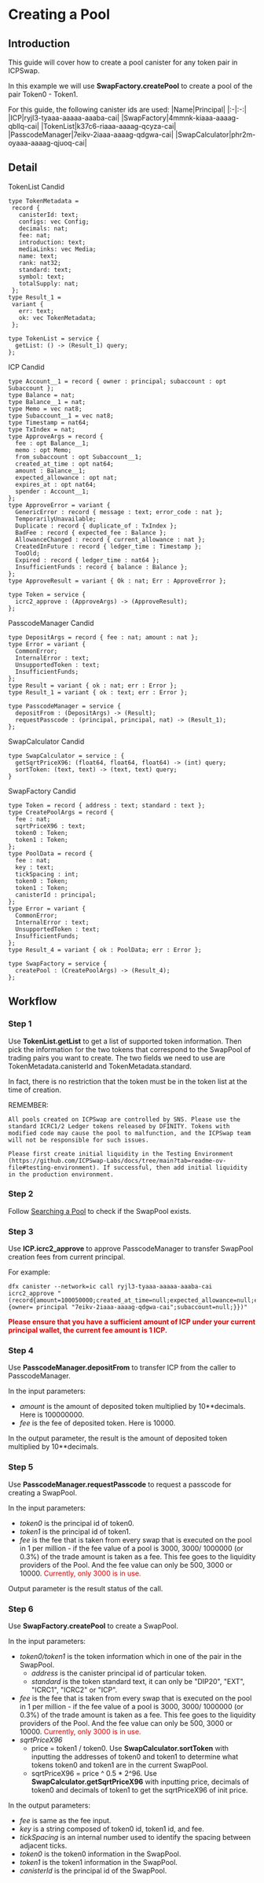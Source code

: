 # Creating a Pool

## Introduction

This guide will cover how to create a pool canister for any token pair in ICPSwap.

In this example we will use **SwapFactory.createPool** to create a pool of the pair Token0 - Token1.

For this guide, the following canister ids are used: 
|Name|Principal|
|:-|:-:|
|ICP|ryjl3-tyaaa-aaaaa-aaaba-cai|
|SwapFactory|4mmnk-kiaaa-aaaag-qbllq-cai|
|TokenList|k37c6-riaaa-aaaag-qcyza-cai|
|PasscodeManager|7eikv-2iaaa-aaaag-qdgwa-cai|
|SwapCalculator|phr2m-oyaaa-aaaag-qjuoq-cai|

## Detail

TokenList Candid

```
type TokenMetadata = 
 record {
   canisterId: text;
   configs: vec Config;
   decimals: nat;
   fee: nat;
   introduction: text;
   mediaLinks: vec Media;
   name: text;
   rank: nat32;
   standard: text;
   symbol: text;
   totalSupply: nat;
 };
type Result_1 = 
 variant {
   err: text;
   ok: vec TokenMetadata;
 };

type TokenList = service {
  getList: () -> (Result_1) query;
};
```

ICP Candid

```
type Account__1 = record { owner : principal; subaccount : opt Subaccount };
type Balance = nat;
type Balance__1 = nat;
type Memo = vec nat8;
type Subaccount__1 = vec nat8;
type Timestamp = nat64;
type TxIndex = nat;
type ApproveArgs = record {
  fee : opt Balance__1;
  memo : opt Memo;
  from_subaccount : opt Subaccount__1;
  created_at_time : opt nat64;
  amount : Balance__1;
  expected_allowance : opt nat;
  expires_at : opt nat64;
  spender : Account__1;
};
type ApproveError = variant {
  GenericError : record { message : text; error_code : nat };
  TemporarilyUnavailable;
  Duplicate : record { duplicate_of : TxIndex };
  BadFee : record { expected_fee : Balance };
  AllowanceChanged : record { current_allowance : nat };
  CreatedInFuture : record { ledger_time : Timestamp };
  TooOld;
  Expired : record { ledger_time : nat64 };
  InsufficientFunds : record { balance : Balance };
};
type ApproveResult = variant { Ok : nat; Err : ApproveError };

type Token = service {
  icrc2_approve : (ApproveArgs) -> (ApproveResult);
};
```

PasscodeManager Candid

```
type DepositArgs = record { fee : nat; amount : nat };
type Error = variant {
  CommonError;
  InternalError : text;
  UnsupportedToken : text;
  InsufficientFunds;
};
type Result = variant { ok : nat; err : Error };
type Result_1 = variant { ok : text; err : Error };

type PasscodeManager = service {
  depositFrom : (DepositArgs) -> (Result);
  requestPasscode : (principal, principal, nat) -> (Result_1);
};
```

SwapCalculator Candid

```
type SwapCalculator = service : {
  getSqrtPriceX96: (float64, float64, float64) -> (int) query;
  sortToken: (text, text) -> (text, text) query;
}
```

SwapFactory Candid

```
type Token = record { address : text; standard : text };
type CreatePoolArgs = record {
  fee : nat;
  sqrtPriceX96 : text;
  token0 : Token;
  token1 : Token;
};
type PoolData = record {
  fee : nat;
  key : text;
  tickSpacing : int;
  token0 : Token;
  token1 : Token;
  canisterId : principal;
};
type Error = variant {
  CommonError;
  InternalError : text;
  UnsupportedToken : text;
  InsufficientFunds;
};
type Result_4 = variant { ok : PoolData; err : Error };

type SwapFactory = service {
  createPool : (CreatePoolArgs) -> (Result_4);
};
```

## Workflow

### Step 1

Use **TokenList.getList** to get a list of supported token information. Then pick the information for the two tokens that correspond to the SwapPool of trading pairs you want to create. The two fields we need to use are TokenMetadata.canisterId and TokenMetadata.standard.

In fact, there is no restriction that the token must be in the token list at the time of creation. 

REMEMBER:
```
All pools created on ICPSwap are controlled by SNS. Please use the standard ICRC1/2 Ledger tokens released by DFINITY. Tokens with modified code may cause the pool to malfunction, and the ICPSwap team will not be responsible for such issues.

Please first create initial liquidity in the Testing Environment (https://github.com/ICPSwap-Labs/docs/tree/main?tab=readme-ov-file#testing-environment). If successful, then add initial liquidity in the production environment.
```

### Step 2

Follow [Searching a Pool](./01.Searching_a_Pool.md) to check if the SwapPool exists.

### Step 3

Use **ICP.icrc2_approve** to approve PasscodeManager to transfer SwapPool creation fees from current principal.

For example: 

```
dfx canister --network=ic call ryjl3-tyaaa-aaaaa-aaaba-cai icrc2_approve "(record{amount=100050000;created_at_time=null;expected_allowance=null;expires_at=null;fee=null;from_subaccount=null;memo=null;spender=record {owner= principal "7eikv-2iaaa-aaaag-qdgwa-cai";subaccount=null;}})"
```

<font color="#dd0000">**Please ensure that you have a sufficient amount of ICP under your current principal wallet, the current fee amount is 1 ICP.**</font>

### Step 4

Use **PasscodeManager.depositFrom** to transfer ICP from the caller to PasscodeManager.

In the input parameters:
+ *amount* is the amount of deposited token multiplied by 10**decimals. Here is 100000000.
+ *fee* is the fee of deposited token. Here is 10000.

In the output parameter, the result is the amount of deposited token multiplied by 10**decimals.

### Step 5

Use **PasscodeManager.requestPasscode** to request a passcode for creating a SwapPool.

In the input parameters:
+ *token0* is the principal id of token0.
+ *token1* is the principal id of token1.
+ *fee* is the fee that is taken from every swap that is executed on the pool in 1 per million - if the fee value of a pool is 3000, 3000/ 1000000 (or 0.3%) of the trade amount is taken as a fee. This fee goes to the liquidity providers of the Pool. And the fee value can only be 500, 3000 or 10000. <font color="#dd0000">Currently, only 3000 is in use.</font>

Output parameter is the result status of the call.

### Step 6

Use **SwapFactory.createPool** to create a SwapPool.

In the input parameters:
+ *token0/token1* is the token information which in one of the pair in the SwapPool.
  + *address* is the canister principal id of particular token.
  + *standard* is the token standard text, it can only be "DIP20", "EXT", "ICRC1", "ICRC2" or "ICP".
+ *fee* is the fee that is taken from every swap that is executed on the pool in 1 per million - if the fee value of a pool is 3000, 3000/ 1000000 (or 0.3%) of the trade amount is taken as a fee. This fee goes to the liquidity providers of the Pool. And the fee value can only be 500, 3000 or 10000. <font color="#dd0000">Currently, only 3000 is in use.</font>
+ *sqrtPriceX96* 
  + price = token1 / token0. Use **SwapCalculator.sortToken** with inputting the addresses of token0 and token1 to determine what tokens token0 and token1 are in the current SwapPool.
  + sqrtPriceX96 = price ^ 0.5 * 2^96. Use **SwapCalculator.getSqrtPriceX96** with inputting price, decimals of token0 and decimals of token1 to get the sqrtPriceX96 of init price.

In the output parameters:
+ *fee* is same as the fee input.
+ *key* is a string composed of token0 id, token1 id, and fee.
+ *tickSpacing* is an internal number used to identify the spacing between adjacent ticks.
+ *token0* is the token0 information in the SwapPool.
+ *token1* is the token1 information in the SwapPool.
+ *canisterId* is the principal id of the SwapPool.